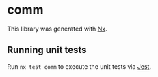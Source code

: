 # comm

This library was generated with [Nx](https://nx.dev).

## Running unit tests

Run `nx test comm` to execute the unit tests via [Jest](https://jestjs.io).
